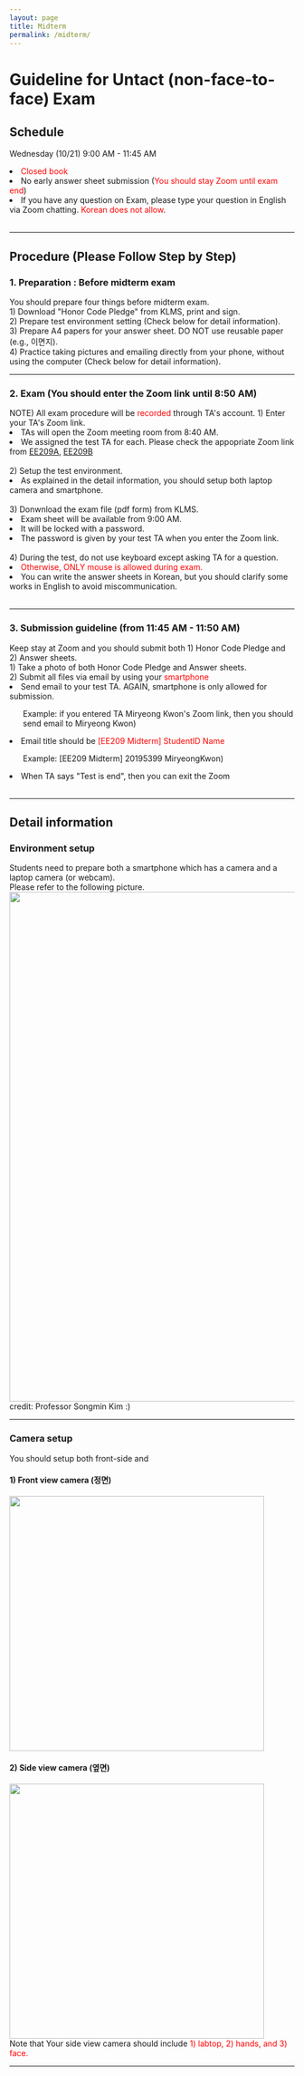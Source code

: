 ```yaml
---
layout: page
title: Midterm
permalink: /midterm/
---
```


<h1>Guideline for Untact (non-face-to-face) Exam</h1>
<h2 class="ui dividing header">Schedule</h2>
<p>Wednesday (10/21) 9:00 AM - 11:45 AM </p>
<li><font color="#FF0000">Closed book</font></li>
<li>No early answer sheet submission (<font color="#FF0000">You should stay Zoom until exam end</font>)</li>
<li>If you have any question on Exam, please type your question in English via Zoom chatting. <font color="#FF0000">Korean does not allow</font>.</li>

<br>
<hr>

<h2 class="ui dividing header">Procedure (Please Follow Step by Step)</h2>
<h3>1. Preparation : Before midterm exam</h3>
You should prepare four things before midterm exam.<br>
1) Download "Honor Code Pledge" from KLMS, print and sign.<br>
2) Prepare test environment setting (Check below for detail information).<br>
3) Prepare A4 papers for your answer sheet. DO NOT use reusable paper (e.g., 이면지).<br>
4) Practice taking pictures and emailing directly from your phone, without using the computer (Check below for detail information).
<br>
<hr>

<h3>2. Exam (You should enter the Zoom link until 8:50 AM)</h3>
NOTE) All exam procedure will be <font color="#FF0000">recorded</font> through TA's account.
1) Enter your TA's Zoom link. <br>
   <li>TAs will open the Zoom meeting room from 8:40 AM.</li>
   <li>We assigned the test TA for each. Please check the appopriate Zoom link from <a href="https://docs.google.com/spreadsheets/d/188zLJHcK8_qC2N82E6ZH-GRXCtziiRR9F2XZ0F-Ce1s/edit?usp=sharing">EE209A</a>, <a href="https://docs.google.com/spreadsheets/d/1k5bjKfVW7-JoOXM2feHgoXcOYzUXDodpMrPbImDG3Yc/edit?usp=sharing">EE209B</a></li>
   <br>
2) Setup the test environment.
   <li>As explained in the detail information, you should setup both laptop camera and smartphone.</li>
   <br>
3) Donwnload the exam file (pdf form) from KLMS.
   <li>Exam sheet will be available from 9:00 AM.</li>
   <li>It will be locked with a password.</li>
   <li>The password is given by your test TA when you enter the Zoom link.</li>
   <br>
4) During the test, do not use keyboard except asking TA for a question.
   <li><font color="#FF0000">Otherwise, ONLY mouse is allowed during exam.</font></li>
   <li>You can write the answer sheets in Korean, but you should clarify some works in English to avoid miscommunication.</li>

<br>
<hr>

<h3>3. Submission guideline (from 11:45 AM - 11:50 AM)</h3>
Keep stay at Zoom and you should submit both 1) Honor Code Pledge and 2) Answer sheets.<br>
1) Take a photo of both Honor Code Pledge and Answer sheets. <br>
2) Submit all files via email by using your <font color="#FF0000">smartphone</font>
<li> Send email to your test TA. AGAIN, smartphone is only allowed for submission.</li>
<ul> Example: if you entered TA Miryeong Kwon's Zoom link, then you should send email to Miryeong Kwon)</ul>
<li> Email title should be <font color="#FF0000">[EE209 Midterm] StudentID Name</font></li>
<ul> Example: [EE209 Midterm] 20195399 MiryeongKwon)</ul>
<li>When TA says "Test is end", then you can exit the Zoom</li>

<br>
<hr>

<h2 class="ui dividing header">Detail information</h2>

<h3>Environment setup</h3>
Students need to prepare both a smartphone which has a camera and a laptop camera (or webcam).<br>
Please refer to the following picture. <br>
<img src="../exam/setup_ver2.jpg" width=900><br>
credit: Professor Songmin Kim :) <br>

<hr>
<h3>Camera setup</h3>
You should setup both front-side and
<h4>1) Front view camera (정면)</h4>
<img src="../exam/setting1.png" width= 450><br>
<h4>2) Side view camera (옆면)</h4>
<img src="../exam/setting2.png" width=450><br>
Note that Your side view camera should include <font color="#FF0000">1) labtop, 2) hands, and 3) face.</font>
<hr>

<!-- <h3>Email setting on mobile phone</h3>
NOTE) <font color="#FF0000">Kaist email system is not easy to attach pictures</font>.
So please download alternative email application on mobile phone such as Gmail and Naver email.<br>
1) KAIST email setting <br>
   Settings (환경설정) => Auto-Fowarding (자동전달) <br>
   <img src="../exam/email1.png" width=600><br>
   <br>
2) Google email setting <br>
   Settings (환경설정) => Forwarding and POP/IMAP <br>
   <img src="../exam/email2.png" width=400><br> -->

<!-- <hr> -->
<br>
<br>